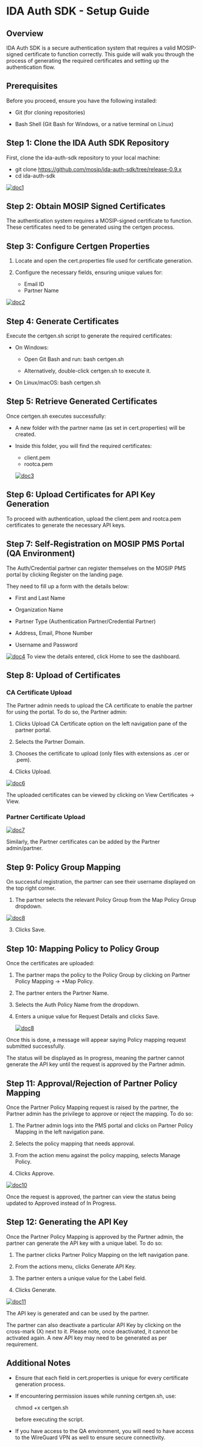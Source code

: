 
# IDA Auth SDK - Setup Guide

## Overview

IDA Auth SDK is a secure authentication system that requires a valid MOSIP-signed certificate to function correctly. This guide will walk you through the process of generating the required certificates and setting up the authentication flow.

## Prerequisites

Before you proceed, ensure you have the following installed:

-   Git (for cloning repositories)
    
-   Bash Shell (Git Bash for Windows, or a native terminal on Linux)
    

## Step 1: Clone the IDA Auth SDK Repository

First, clone the ida-auth-sdk repository to your local machine:

- git clone https://github.com/mosip/ida-auth-sdk/tree/release-0.9.x
- cd ida-auth-sdk

<a href="https://ibb.co/23mymDxm"><img src="https://i.ibb.co/zVjrjypj/doc1.png" alt="doc1" border="0"></a>

## Step 2: Obtain MOSIP Signed Certificates

The authentication system requires a MOSIP-signed certificate to function. These certificates need to be generated using the certgen process.

## Step 3: Configure Certgen Properties

1.  Locate and open the cert.properties file used for certificate generation.
    
2.  Configure the necessary fields, ensuring unique values for:
    
    -   Email ID
    -   Partner Name
    
<a href="https://ibb.co/W44SrNz1"><img src="https://i.ibb.co/Nddw0gNz/doc2.png" alt="doc2" border="0"></a>
        

## Step 4: Generate Certificates

Execute the certgen.sh script to generate the required certificates:

-   On Windows:
    
    -   Open Git Bash and run: bash certgen.sh
        
        
    -   Alternatively, double-click certgen.sh to execute it.
        
-   On Linux/macOS: bash certgen.sh
    
    

## Step 5: Retrieve Generated Certificates

Once certgen.sh executes successfully:

-   A new folder with the partner name (as set in cert.properties) will be created.
-   Inside this folder, you will find the required certificates:
    -   client.pem
    -   rootca.pem
    
    <a href="https://imgbb.com/"><img src="https://i.ibb.co/3xTqSs9/doc3.png" alt="doc3" border="0"></a>
        

## Step 6: Upload Certificates for API Key Generation

To proceed with authentication, upload the client.pem and rootca.pem certificates to generate the necessary API keys.



## Step 7: Self-Registration on MOSIP PMS Portal (QA Environment)

The Auth/Credential partner can register themselves on the MOSIP PMS portal by clicking Register on the landing page.

They need to fill up a form with the details below:

-   First and Last Name
    
-   Organization Name
    
-   Partner Type (Authentication Partner/Credential Partner)
    
-   Address, Email, Phone Number
    
-   Username and Password
    
<a href="https://ibb.co/xSgwtk3N"><img src="https://i.ibb.co/C5943cWf/doc4.png" alt="doc4" border="0"></a>
To view the details entered, click Home to see the dashboard.

## Step 8: Upload of Certificates

### CA Certificate Upload

The Partner admin needs to upload the CA certificate to enable the partner for using the portal. To do so, the Partner admin:

1.  Clicks Upload CA Certificate option on the left navigation pane of the partner portal.
    
2.  Selects the Partner Domain.
    
3.  Chooses the certificate to upload (only files with extensions as .cer or .pem).
    
4.  Clicks Upload.

<a href="https://ibb.co/7tkc5BrM"><img src="https://i.ibb.co/s9WSGcsx/doc6.png" alt="doc6" border="0"></a>
    

The uploaded certificates can be viewed by clicking on View Certificates -> View.

### Partner Certificate Upload

<a href="https://ibb.co/kVYx9Y1C"><img src="https://i.ibb.co/hxpyZpfz/doc7.png" alt="doc7" border="0"></a>

Similarly, the Partner certificates can be added by the Partner admin/partner.

## Step 9: Policy Group Mapping

On successful registration, the partner can see their username displayed on the top right corner.

1.  The partner selects the relevant Policy Group from the Map Policy Group dropdown.

<a href="https://ibb.co/5XkNjthy"><img src="https://i.ibb.co/zWFy2jVY/doc8.png" alt="doc8" border="0"></a>
    
3.  Clicks Save.
    



## Step 10: Mapping Policy to Policy Group

Once the certificates are uploaded:

1.  The partner maps the policy to the Policy Group by clicking on Partner Policy Mapping -> +Map Policy.
    
2.  The partner enters the Partner Name.
    
3.  Selects the Auth Policy Name from the dropdown.
    
4.  Enters a unique value for Request Details and clicks Save.
    
    <a href="https://ibb.co/5XkNjthy"><img src="https://i.ibb.co/zWFy2jVY/doc8.png" alt="doc8" border="0"></a>

Once this is done, a message will appear saying Policy mapping request submitted successfully.

The status will be displayed as In progress, meaning the partner cannot generate the API key until the request is approved by the Partner admin.

## Step 11: Approval/Rejection of Partner Policy Mapping

Once the Partner Policy Mapping request is raised by the partner, the Partner admin has the privilege to approve or reject the mapping. To do so:

1.  The Partner admin logs into the PMS portal and clicks on Partner Policy Mapping in the left navigation pane.
    
2.  Selects the policy mapping that needs approval.
    
3.  From the action menu against the policy mapping, selects Manage Policy.
    
4.  Clicks Approve.

<a href="https://ibb.co/23ZfyYsq"><img src="https://i.ibb.co/B2nStKrL/doc10.png" alt="doc10" border="0"></a>
    

Once the request is approved, the partner can view the status being updated to Approved instead of In Progress.

## Step 12: Generating the API Key

Once the Partner Policy Mapping is approved by the Partner admin, the partner can generate the API key with a unique label. To do so:

1.  The partner clicks Partner Policy Mapping on the left navigation pane.
    
2.  From the actions menu, clicks Generate API Key.
    
3.  The partner enters a unique value for the Label field.
    
4.  Clicks Generate.

<a href="https://ibb.co/5X9nrPHk"><img src="https://i.ibb.co/Xf437qRD/doc11.png" alt="doc11" border="0"></a>
    

The API key is generated and can be used by the partner.

The partner can also deactivate a particular API Key by clicking on the cross-mark (X) next to it. Please note, once deactivated, it cannot be activated again. A new API key may need to be generated as per requirement.

## Additional Notes

-   Ensure that each field in cert.properties is unique for every certificate generation process.
    
-   If encountering permission issues while running certgen.sh, use:
    
    
    chmod +x certgen.sh
    
    
    before executing the script.
    
-   If you have access to the QA environment, you will need to have access to the WireGuard VPN as well to ensure secure connectivity.
